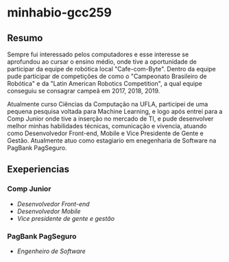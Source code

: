 # minhabio-gcc259


## Resumo
Sempre fui interessado pelos computadores e esse interesse se aprofundou ao cursar o ensino médio, onde tive a oportunidade de participar da equipe de robótica local "Cafe-com-Byte". Dentro da equipe pude participar de competições de como o "Campeonato Brasileiro de Robótica" e da "Latin American Robotics Competition", a qual equipe conseguiu se consagrar campeã em 2017, 2018, 2019.

Atualmente curso Ciências da Computação na UFLA, participei de uma pequena pesquisa voltada para Machine Learning, e logo após entrei para a Comp Junior onde tive a inserção no mercado de TI, e pude desenvolver melhor minhas habilidades técnicas, comunicação e vivencia, atuando como Desenvolvedor Front-end, Mobile e Vice Presidente de Gente e Gestão. Atualmente atuo como estagiario em enegenharia de Software na PagBank PagSeguro.

## Exeperiencias 

### **Comp Junior**
- *Desenvolvedor Front-end*
- *Desenvolvedor Mobile*
- *Vice presidente de gente e gestão*

### **PagBank PagSeguro**
- *Engenheiro de Software*

